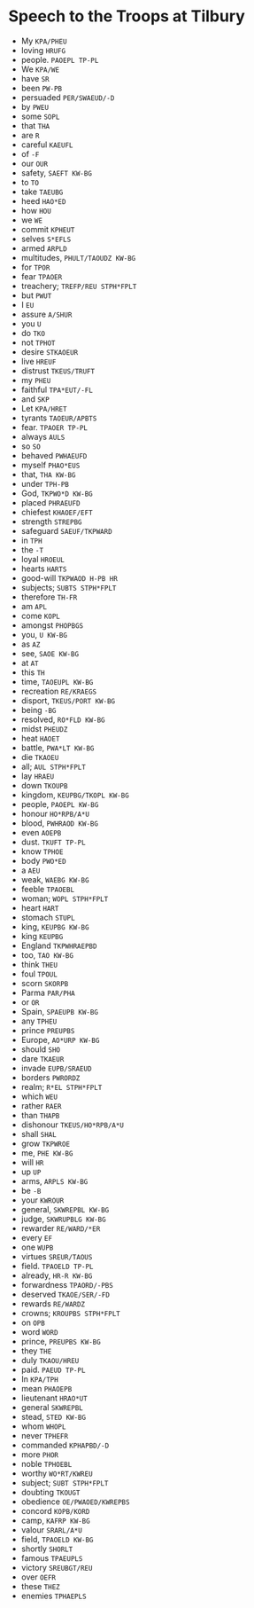 # Speech to the Troops at Tilbury

* My `KPA/PHEU`
* loving `HRUFG`
* people. `PAOEPL TP-PL`
* We `KPA/WE`
* have `SR`
* been `PW-PB`
* persuaded `PER/SWAEUD/-D`
* by `PWEU`
* some `SOPL`
* that `THA`
* are `R`
* careful `KAEUFL`
* of `-F`
* our `OUR`
* safety, `SAEFT KW-BG`
* to `TO`
* take `TAEUBG`
* heed `HAO*ED`
* how `HOU`
* we `WE`
* commit `KPHEUT`
* selves `S*EFLS`
* armed `ARPLD`
* multitudes, `PHULT/TAOUDZ KW-BG`
* for `TPOR`
* fear `TPAOER`
* treachery; `TREFP/REU STPH*FPLT`
* but `PWUT`
* I `EU`
* assure `A/SHUR`
* you `U`
* do `TKO`
* not `TPHOT`
* desire `STKAOEUR`
* live `HREUF`
* distrust `TKEUS/TRUFT`
* my `PHEU`
* faithful `TPA*EUT/-FL`
* and `SKP`
* Let `KPA/HRET`
* tyrants `TAOEUR/APBTS`
* fear. `TPAOER TP-PL`
* always `AULS`
* so `SO`
* behaved `PWHAEUFD`
* myself `PHAO*EUS`
* that, `THA KW-BG`
* under `TPH-PB`
* God, `TKPWO*D KW-BG`
* placed `PHRAEUFD`
* chiefest `KHAOEF/EFT`
* strength `STREPBG`
* safeguard `SAEUF/TKPWARD`
* in `TPH`
* the `-T`
* loyal `HROEUL`
* hearts `HARTS`
* good-will `TKPWAOD H-PB HR`
* subjects; `SUBTS STPH*FPLT`
* therefore `TH-FR`
* am `APL`
* come `KOPL`
* amongst `PHOPBGS`
* you, `U KW-BG`
* as `AZ`
* see, `SAOE KW-BG`
* at `AT`
* this `TH`
* time, `TAOEUPL KW-BG`
* recreation `RE/KRAEGS`
* disport, `TKEUS/PORT KW-BG`
* being `-BG`
* resolved, `RO*FLD KW-BG`
* midst `PHEUDZ`
* heat `HAOET`
* battle, `PWA*LT KW-BG`
* die `TKAOEU`
* all; `AUL STPH*FPLT`
* lay `HRAEU`
* down `TKOUPB`
* kingdom, `KEUPBG/TKOPL KW-BG`
* people, `PAOEPL KW-BG`
* honour `HO*RPB/A*U`
* blood, `PWHRAOD KW-BG`
* even `AOEPB`
* dust. `TKUFT TP-PL`
* know `TPHOE`
* body `PWO*ED`
* a `AEU`
* weak, `WAEBG KW-BG`
* feeble `TPAOEBL`
* woman; `WOPL STPH*FPLT`
* heart `HART`
* stomach `STUPL`
* king, `KEUPBG KW-BG`
* king `KEUPBG`
* England `TKPWHRAEPBD`
* too, `TAO KW-BG`
* think `THEU`
* foul `TPOUL`
* scorn `SKORPB`
* Parma `PAR/PHA`
* or `OR`
* Spain, `SPAEUPB KW-BG`
* any `TPHEU`
* prince `PREUPBS`
* Europe, `AO*URP KW-BG`
* should `SHO`
* dare `TKAEUR`
* invade `EUPB/SRAEUD`
* borders `PWRORDZ`
* realm; `R*EL STPH*FPLT`
* which `WEU`
* rather `RAER`
* than `THAPB`
* dishonour `TKEUS/HO*RPB/A*U`
* shall `SHAL`
* grow `TKPWROE`
* me, `PHE KW-BG`
* will `HR`
* up `UP`
* arms, `ARPLS KW-BG`
* be `-B`
* your `KWROUR`
* general, `SKWREPBL KW-BG`
* judge, `SKWRUPBLG KW-BG`
* rewarder `RE/WARD/*ER`
* every `EF`
* one `WUPB`
* virtues `SREUR/TAOUS`
* field. `TPAOELD TP-PL`
* already, `HR-R KW-BG`
* forwardness `TPAORD/-PBS`
* deserved `TKAOE/SER/-FD`
* rewards `RE/WARDZ`
* crowns; `KROUPBS STPH*FPLT`
* on `OPB`
* word `WORD`
* prince, `PREUPBS KW-BG`
* they `THE`
* duly `TKAOU/HREU`
* paid. `PAEUD TP-PL`
* In `KPA/TPH`
* mean `PHAOEPB`
* lieutenant `HRAO*UT`
* general `SKWREPBL`
* stead, `STED KW-BG`
* whom `WHOPL`
* never `TPHEFR`
* commanded `KPHAPBD/-D`
* more `PHOR`
* noble `TPHOEBL`
* worthy `WO*RT/KWREU`
* subject; `SUBT STPH*FPLT`
* doubting `TKOUGT`
* obedience `OE/PWAOED/KWREPBS`
* concord `KOPB/KORD`
* camp, `KAFRP KW-BG`
* valour `SRARL/A*U`
* field, `TPAOELD KW-BG`
* shortly `SHORLT`
* famous `TPAEUPLS`
* victory `SREUBGT/REU`
* over `OEFR`
* these `THEZ`
* enemies `TPHAEPLS`
